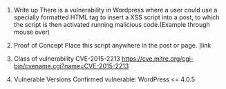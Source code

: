 1. Write up
  There is a vulnerability in Wordpress where a user could use a specially formatted HTML tag to insert a XSS script into a post, to which the script is then activated running malicious code.(Example through mouse over)

2. Proof of Concept
  Place this script anywhere in the post or page.
  <a href="caption code=">]</a><a title="onmouseover=alert('WEEK 7 WEBSECURITY TEST')">link</a>

3. Class of vulnerability
  CVE-2015-2213
  https://cve.mitre.org/cgi-bin/cvename.cgi?name=CVE-2015-2213

4. Vulnerable Versions
  Confirmed vulnerable: WordPress <= 4.0.5
